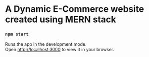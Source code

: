 # A Dynamic E-Commerce website created using MERN stack

### `npm start`

Runs the app in the development mode.\
Open [http://localhost:3000](http://localhost:3000) to view it in your browser.


